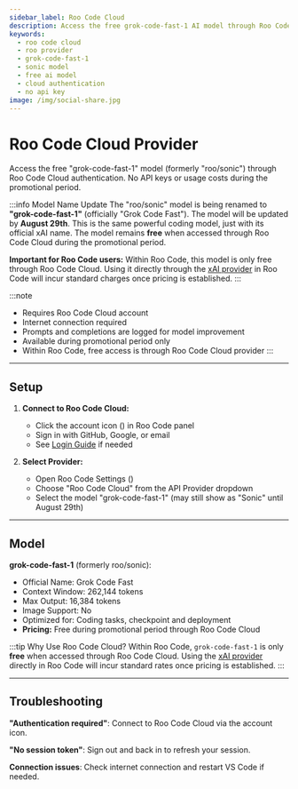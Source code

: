 ```yaml
---
sidebar_label: Roo Code Cloud
description: Access the free grok-code-fast-1 AI model through Roo Code Cloud. No API keys or payment required during the promotional period.
keywords:
  - roo code cloud
  - roo provider
  - grok-code-fast-1
  - sonic model
  - free ai model
  - cloud authentication
  - no api key
image: /img/social-share.jpg
---
```


# Roo Code Cloud Provider

Access the free "grok-code-fast-1" model (formerly "roo/sonic") through Roo Code Cloud authentication. No API keys or usage costs during the promotional period.

:::info Model Name Update
The "roo/sonic" model is being renamed to **"grok-code-fast-1"** (officially "Grok Code Fast"). The model will be updated by **August 29th**. This is the same powerful coding model, just with its official xAI name. The model remains **free** when accessed through Roo Code Cloud during the promotional period.

**Important for Roo Code users:** Within Roo Code, this model is only free through Roo Code Cloud. Using it directly through the [xAI provider](/providers/xai) in Roo Code will incur standard charges once pricing is established.
:::

:::note
- Requires Roo Code Cloud account
- Internet connection required
- Prompts and completions are logged for model improvement
- Available during promotional period only
- Within Roo Code, free access is through Roo Code Cloud provider
:::

---

## Setup

1. **Connect to Roo Code Cloud:**
   - Click the account icon (<Codicon name="account" />) in Roo Code panel
   - Sign in with GitHub, Google, or email
   - See [Login Guide](/roo-code-cloud/login) if needed

2. **Select Provider:**
   - Open Roo Code Settings (<Codicon name="gear" />)
   - Choose "Roo Code Cloud" from the API Provider dropdown
   - Select the model "grok-code-fast-1" (may still show as "Sonic" until August 29th)

---

## Model

**grok-code-fast-1** (formerly roo/sonic):
- Official Name: Grok Code Fast
- Context Window: 262,144 tokens
- Max Output: 16,384 tokens
- Image Support: No
- Optimized for: Coding tasks, checkpoint and deployment
- **Pricing:** Free during promotional period through Roo Code Cloud

:::tip Why Use Roo Code Cloud?
Within Roo Code, `grok-code-fast-1` is only **free** when accessed through Roo Code Cloud. Using the [xAI provider](/providers/xai) directly in Roo Code will incur standard rates once pricing is established.
:::

---

## Troubleshooting

**"Authentication required"**: Connect to Roo Code Cloud via the account icon.

**"No session token"**: Sign out and back in to refresh your session.

**Connection issues**: Check internet connection and restart VS Code if needed.